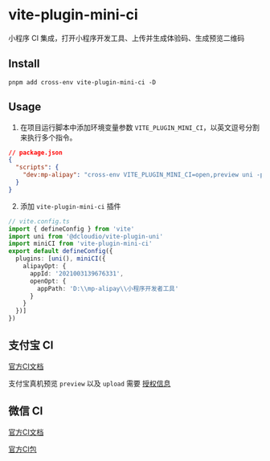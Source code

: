 # vite-plugin-mini-ci

小程序 CI 集成，打开小程序开发工具、上传并生成体验码、生成预览二维码

## Install

```shell
pnpm add cross-env vite-plugin-mini-ci -D
```

## Usage

1. 在项目运行脚本中添加环境变量参数 `VITE_PLUGIN_MINI_CI`，以英文逗号分割来执行多个指令。

```json
// package.json
{
  "scripts": {
    "dev:mp-alipay": "cross-env VITE_PLUGIN_MINI_CI=open,preview uni -p mp-alipay"
  }
}
```

2. 添加 `vite-plugin-mini-ci` 插件

```ts
// vite.config.ts
import { defineConfig } from 'vite'
import uni from '@dcloudio/vite-plugin-uni'
import miniCI from 'vite-plugin-mini-ci'
export default defineConfig({
  plugins: [uni(), miniCI({
    alipayOpt: {
      appId: '2021003139676331',
      openOpt: {
        appPath: 'D:\\mp-alipay\\小程序开发者工具'
      }
    }
  })]
})
```

## 支付宝 CI

[官方CI文档](https://opendocs.alipay.com/mini/02q17h)

支付宝真机预览 `preview` 以及 `upload` 需要 [授权信息](https://opendocs.alipay.com/mini/02q29w)

## 微信 CI

[官方CI文档](https://developers.weixin.qq.com/miniprogram/dev/devtools/cli.html)

[官方CI包](https://www.npmjs.com/package/miniprogram-ci)
